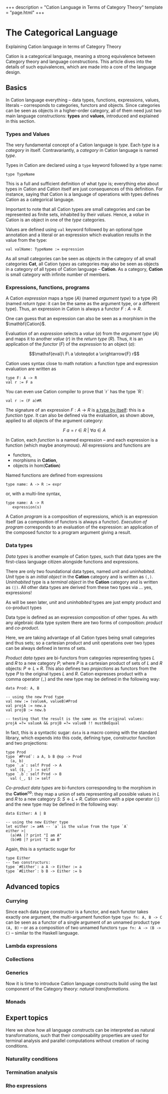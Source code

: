 +++
description = "Cation Language in Terms of Category Theory"
template = "page.html"
+++

# The Categorical Language

Explaining Cation language in terms of Category Theory

Cation is a categorical language, meaning a strong equivalence between Category theory and language constructions.
This article dives into the details of such equivalences, which are made into a core of the language design.

## Basics

In Cation language everything – data types, functions, expressions, values, literals – corresponds to categories,
functors and objects. Since categories can be seen as objects in a higher-order category, all of them need just
two main language constructions: **types** and **values**, introduced and explained in this section.

### Types and Values

The very fundamental concept of a Cation language is *type*. Each <dfn>type</dfn> is a *category* in itself. 
Contravariantly, a *category* in Cation language is named *type*.

<aside>
    <p>Types in Cation are declared using a <code>type</code> keyword followed by a type name:</p>
    <pre><code>type TypeName</code></pre>
</aside>

This is a full and sufficient definition of what *type* is; everything else about types in Cation and Cation
itself are just consequences of this definition. For instance, saying that Cation is a language of operations
with types defines Cation as a categorical language.

Important to note that all Cation types are small categories and can be represented as finite sets, inhabited by their
*values*. Hence, a <dfn>value</dfn> in Cation is an object in one of the *type* categories.

<aside>
    <p>Values are defined using <code>val</code> keyword followed by an optional type annotation and a literal or an
    expression which evaluation results in the value from the type:</p>
    <pre><code>val valName: TypeName := expression</code></pre>
</aside>

As all small categories can be seen as objects in the category of all small categories <nobr>$\mathbf{Cat}$,</nobr>
all Cation *types* as categories may also be seen as objects in a category of all types of Cation language – 
<nobr>$\mathbf{Cation}$.</nobr> As a category, $\mathbf{Cation}$ is small category with infinite number of members.

### Expressions, functions, programs

A Cation <dfn>expression</dfn> maps a type <nobr>($A$)</nobr> (named <dfn>argument type</dfn>) to a type
<nobr>($R$)</nobr> (named <dfn>return type</dfn>: it can be the same as the argument type, or a different type).
Thus, an expression in Cation is always a functor <nobr>$F: A \rightarrow R$.</nobr>

<aside>
    <p>One can guess that an expression can also be seen as a morphism in the <nobr>$\mathbf{Cation}$.</nobr></p>
</aside>

Evaluation of an <dfn>expression</dfn> selects a *value* <nobr>($a$)</nobr> from the *argument type* <nobr>($A$)</nobr>
and maps it to another *value* <nobr>($r$)</nobr> in the *return type* <nobr>($R$).</nobr> Thus, it is an application
of the *functor* <nobr>($F$)</nobr> of the *expression* to an object <nobr>($a$):</nobr>

$$\mathsf{eval}\ F\ a \doteqdot a \xrightarrow{F} r$$

<aside>
    <p>Cation uses syntax close to math notation: a function type and expression evaluation are written as</p>
    <pre><code>type F: A -> R
val r := F a</code></pre>
    <p>You can even use Cation compiler to prove that `r` has the type `R`:</p>
    <pre><code>val r := (F a)#R</code></pre>
</aside>

The signature of an expression $F: A \rightarrow R$ is [a type by itself][1]: this is a <dfn>function type</dfn>. It
can also be defined via the evaluation, as shown above, applied to all objects of the argument category:

$$F\ a = r \in R\ |\ \forall a \in A$$

In Cation, each <dfn>function</dfn> is a named expression – and each expression is a function (which maybe anonymous).
All expressions and functions are
- functors,
- morphisms in <nobr>$\mathbf{Cation}$,</nobr>
- objects in $\mathrm{hom}(\mathbf{Cation})$

<aside>
    <p>Named functions are defined from expressions</p>

```
type name: A -> R := expr
```

<p>or, with a multi-line syntax,</p>

```
type name: A -> R
   expression(s)
```
</aside>

A Cation <dfn>program</dfn> is a composition of expressions, which is an expression itself (as a composition of
functors is always a functor). <dfn>Execution of program</dfn> corresponds to an evaluation of the expression: an
application of the composed functor to a program argument giving a result.


### Data types

<dfn>Data types</dfn> is another example of Cation *types*, such that data types are the first-class language citizen
alongside functions and expressions.

There are only two foundational data types, named *unit* and *uninhabited*. <dfn>Unit</dfn> type is an *initial object*
in the $\mathbf{Cation}$ category and is written as `(,)`. <dfn>Uninhabited</dfn> type is a *terminal object* in the
$\mathbf{Cation}$ category and is written as `(|)`. All other data types are derived from these two types via ... yes,
expressions!

<aside>
    <p>As will be seen later, <em>unit</em> and <em>uninhabited</em> types are just empty product and co-product types</p>
</aside>

Data type is defined as an expression composition of other types. As with any algebraic data type system there are two
forms of composition: *product* and *co-product*.

<aside>
    <p>Here, we are taking advantage of all Cation types being small categories and thus sets; so a cartesian product
    and unit operations over two types can be always defined in terms of sets.</p>
</aside>

*Product data types* are bi-functors from categories representing types $L$ and $R$ to a new category $P$; where
$P$ is a cartesian product of sets of $L$ and $R$ objects: $P \doteqdot L \times R$. This also defines two
<dfn>projections</dfn> as functors from the type $P$ to the original types $L$ and $R$. Cation expresses product with a
comma operator (`,`) and the new type may be defined in the following way:

```
data Prod: A, B

-- using the new Prod type
val new := (valueA, valueB)#Prod
val projA := new.a
val projB := new.b

-- testing that the result is the same as the original values:
projA =?= valueA && projB =?= valueB !! mustBeEqual 
```

<aside>
<p>In fact, this is a syntactic sugar: <code>data</code> is a macro coming with the standard library, which expends into
this code, defining type, constructor function and two projections:</p>

```
type Prod
type `#Prod`: a A, b B @op -> Prod
  (a, b)
type `.a`: self Prod -> A
  val ($, _) := self
type `.b`: self Prod -> B
  val (_, $) := self
```
</aside>

*Co-product data types* are bi-functors corresponding to the morphism in the $\mathbf{Cation^\mathrm{op}}$: they
map a union of sets representing all possible values in $L$ and $R$ to a new category $S$: $S \doteqdot L + R$. Cation
union with a pipe operator (`|`) and the new type may be defined in the following way:

```
data Either: A | B

-- using the new Either type
let either := a#A -- `a` is the value from the type `A`
either >|
  (a)#A |? print "I am A"
  (b)#B |? print "I am B"
```

<aside>
<p>Again, this is a syntactic sugar for</p>

```
type Either
-- two constructurs:
type `#Either`: a A -> Either := a
type `#Either`: b B -> Either := b
```
</aside>


## Advanced topics

### Currying

Since each data type constructor is a functor, and each functor takes exactly one argument, the multi-argument function
type `type fn: A, B -> C` can be seen as a functor of a single argument of an unnamed product type `(A, B)` – or as a
composition of two unnamed functors `type fn: A -> (B -> C)` – similar to the Haskell language.


### Lambda expressions

### Collections

### Generics

Now it is time to introduce Cation language constructs build using the last component of the Category theory:
*natural transformations*.

### Monads


## Expert topics

Here we show how all language constructs can be interpreted as natural transformations, such that their composability
properties are used for terminal analysis and parallel computations without creation of racing conditions.

### Naturality conditions

### Termination analysis

### Rho expressions


[1]: https://bartoszmilewski.com/2015/03/13/function-types/
